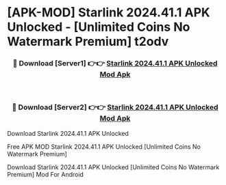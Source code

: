 # [APK-MOD] Starlink 2024.41.1 APK Unlocked - [Unlimited Coins No Watermark Premium] t2odv



<div align="center">
<h3>🔴 Download [Server1] 👉👉 <a href="https://momento.my/?title=Starlink_2024.41.1_APK_Unlocked">Starlink 2024.41.1 APK Unlocked Mod Apk</a></h3><br>

<h3>🔴 Download [Server2] 👉👉 <a href="https://momento.my/?title=Starlink_2024.41.1_APK_Unlocked">Starlink 2024.41.1 APK Unlocked Mod Apk</a></h3>
</div>



Download Starlink 2024.41.1 APK Unlocked 

Free APK MOD Starlink 2024.41.1 APK Unlocked [Unlimited Coins No Watermark Premium]

Download Starlink 2024.41.1 APK Unlocked [Unlimited Coins No Watermark Premium] Mod For Android

